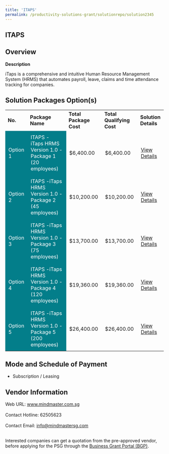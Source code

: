 ```yaml
---
title: 'ITAPS'
permalink: /productivity-solutions-grant/solutionrepo/solution2345
---
```


## ITAPS

## Overview

**Description**

iTaps is a comprehensive and intuitive Human Resource Management System (HRMS) that automates payroll, leave, claims and time attendance tracking for companies.

## Solution Packages Option(s)

<table>
<tr>
<td><b>No.</b></td>
<td><b>Package Name</b></td>
<td><b>Total Package Cost</b></td>
<td><b>Total Qualifying Cost</b></td>
<td><b>Solution Details</b></td>
</tr>
<tr>
<td style='padding: 10px; background-color: #037E8A; color: #FFFFFF;'>Option 1</td>
<td style='padding: 10px; background-color: #037E8A; color: #FFFFFF;'>ITAPS - iTaps HRMS Version 1.0 - Package 1 (20 employees)					</td>
<td style='padding: 10px;'>$6,400.00</td>
<td style='padding: 10px;'>$6,400.00</td>
<td style='padding: 10px;'><a href='https://www.gobusiness.gov.sg/images/psg/Mind_Master_20200586_Desensitised_Annex_3_Part_1.pdf' target='_blank'>View Details</a></td>
</tr>
<tr>
<td style='padding: 10px; background-color: #037E8A; color: #FFFFFF;'>Option 2</td>
<td style='padding: 10px; background-color: #037E8A; color: #FFFFFF;'>ITAPS -iTaps HRMS Version 1.0 - Package 2 (45 employees)</td>
<td style='padding: 10px;'>$10,200.00</td>
<td style='padding: 10px;'>$10,200.00</td>
<td style='padding: 10px;'><a href='https://www.gobusiness.gov.sg/images/psg/Mind_Master_20200586_Desensitised_Annex_3_Part_2.pdf' target='_blank'>View Details</a></td>
</tr>
<tr>
<td style='padding: 10px; background-color: #037E8A; color: #FFFFFF;'>Option 3</td>
<td style='padding: 10px; background-color: #037E8A; color: #FFFFFF;'>ITAPS -iTaps HRMS Version 1.0 - Package 3 (75 employees)					</td>
<td style='padding: 10px;'>$13,700.00</td>
<td style='padding: 10px;'>$13,700.00</td>
<td style='padding: 10px;'><a href='https://www.gobusiness.gov.sg/images/psg/Mind_Master_20200586_Desensitised_Annex_3_Part_3.pdf' target='_blank'>View Details</a></td>
</tr>
<tr>
<td style='padding: 10px; background-color: #037E8A; color: #FFFFFF;'>Option 4</td>
<td style='padding: 10px; background-color: #037E8A; color: #FFFFFF;'>ITAPS -iTaps HRMS Version 1.0 - Package 4 (120 employees)					</td>
<td style='padding: 10px;'>$19,360.00</td>
<td style='padding: 10px;'>$19,360.00</td>
<td style='padding: 10px;'><a href='https://www.gobusiness.gov.sg/images/psg/Mind_Master_20200586_Desensitised_Annex_3_Part_4.pdf' target='_blank'>View Details</a></td>
</tr>
<tr>
<td style='padding: 10px; background-color: #037E8A; color: #FFFFFF;'>Option 5</td>
<td style='padding: 10px; background-color: #037E8A; color: #FFFFFF;'>ITAPS -iTaps HRMS Version 1.0 - Package 5 (200 employees)					</td>
<td style='padding: 10px;'>$26,400.00</td>
<td style='padding: 10px;'>$26,400.00</td>
<td style='padding: 10px;'><a href='https://www.gobusiness.gov.sg/images/psg/Mind_Master_20200586_Desensitised_Annex_3_Part_5.pdf' target='_blank'>View Details</a></td>
</tr>
</table>

## Mode and Schedule of Payment

 - Subscription / Leasing

## Vendor Information

 Web URL: www.mindmaster.com.sg <br><br>Contact Hotline: 62505623 <br><br>Contact Email: info@mindmastersg.com <br><br>

Interested companies can get a quotation from the pre-approved vendor, before applying for the PSG through the <a href='https://www.businessgrants.gov.sg/' target='_blank' rel='noopener'>Business Grant Portal (BGP)</a>.

<script src="/jquery/resize-tables.js"></script>

